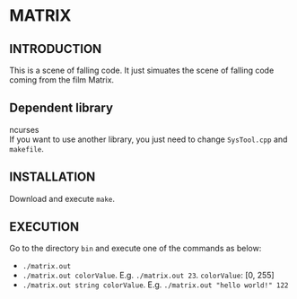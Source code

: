 MATRIX
=======================

INTRODUCTION
-----------------------
This is a scene of falling code. It just simuates the scene of falling code coming from the film Matrix.

Dependent library
-----------------------
ncurses<br>
If you want to use another library, you just need to change `SysTool.cpp` and `makefile`.

INSTALLATION
-----------------------
Download and execute `make`.

EXECUTION
-----------------------
Go to the directory `bin` and execute one of the commands as below:
* `./matrix.out`
* `./matrix.out colorValue`. E.g. `./matrix.out 23`. `colorValue`: [0, 255]
* `./matrix.out string colorValue`. E.g. `./matrix.out "hello world!" 122`
